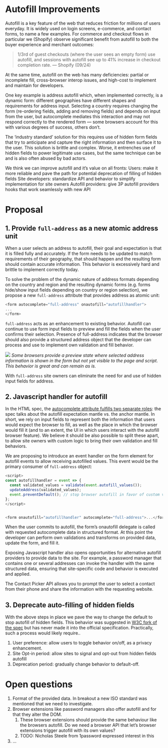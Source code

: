 # Autofill Improvements

Autofill is a key feature of the web that reduces friction for millions of users everyday. It is widely used on login screens, e-commerce, and contact forms, to name a few examples. For commerce and checkout flows in particular we (Shopify) observe significant benefit from autofill to both the buyer experience and merchant outcomes:

> 1/3rd of guest checkouts (where the user sees an empty form) use autofill, and sessions with autofill see up to 41% increase in checkout completion rate. — Shopify (09/24)

At the same time, autofill on the web has many deficiencies: partial or incomplete fill, cross-browser interop issues, and high-cost to implement and maintain for developers. 

One key example is address autofill which, when implemented correctly, is a dynamic form: different geographies have different shapes and requirements for address input. Selecting a country requires changing the form (re-ordering fields, adding and removing fields) and depends on input from the user, but autocomplete mediates this interaction and may not respond correctly to the rendered form — some browsers account for this with various degrees of success, others don’t. 

The ‘industry standard’ solution for this requires use of hidden form fields that try to anticipate and capture the right information and then surface it to the user. This solution is brittle and complex. Worse, it entrenches use of hidden fields to power legitimate use cases, but the same technique can be and is also often abused by bad actors.

We think we can improve autofill and it’s value on all fronts:
Users: make it more reliable and pave the path for potential deprecation of filling of hidden fields
Site developers: standardize API and behavior to simplify implementation for site owners
Autofill providers: give 3P autofill providers hooks that work seamlessly with new API


# Proposal

## 1. Provide `full-address` as a new atomic address unit
When a user selects an address to autofill, their goal and expectation is that it is filled fully and accurately. If the form needs to be updated to match requirements of their geography, that should happen and the resulting form should contain accurate information. This behavior is excessively hard and brittle to implement correctly today.

To solve the problem of the dynamic nature of address formats depending on the country and region and the resulting dynamic forms (e.g. forms hide/show input fields depending on country or region selection), we propose a new `full-address` attribute that provides address as atomic unit:

```javascript
<form autocomplete="full-address" onautofill="autofillhandler">
...
</form>
```

`full-address` acts as an enhancement to existing behavior. Autofill can continue to use form input fields to preview and fill the fields when the user confirms their selection. Presence of full-address indicates that the browser should also provide a structured address object that the developer can process and use to implement own validation and fill behavior.

![](https://screenshot.click/26-11-29h70-lrrrj.png)
*Some browsers provide a preview state where selected address information is shown in the form but not yet visible to the page and script. This behavior is great and can remain as is.*

With `full-address` site owners can eliminate the need for and use of hidden input fields for address. 

## 2. Javascript handler for autofill
In the HTML spec, the [autocomplete attribute fulfills two separate roles](https://html.spec.whatwg.org/multipage/form-control-infrastructure.html#autofilling-form-controls%3A-the-autocomplete-attribute): the spec talks about the autofill expectation mantle vs. the anchor mantle. In short, we rely on input fields to represent both the information that users would expect the browser to fill, as well as the place in which the browser would fill it (and to an extent, the UI in which users interact with the autofill browser feature). We believe it should be also possible to split these apart, to allow site owners with custom logic to bring their own validation and fill behaviors.

We are proposing to introduce an event handler on the form element for autofill events to allow receiving autofilled values. This event would be the primary consumer of `full-address` object:
```javascript
<script>
const autofillhandler = event => {
  const validated_values = validate(event.autofill_values());
  updateAddress(validated_values);
  event.preventDefault(); // stop browser autofill in favor of custom validation+fill logic
};
</script>


<form onautofill="autofillhandler" autocomplete="full-address">...</form>
```

When the user commits to autofill, the form’s onautofill delegate is called with requested autocomplete data in structured format. At this point the developer can perform own validations and transforms on provided data, update the form, and fill it.

Exposing Javascript handler also opens opportunities for alternative autofill providers to provide data to the site. For example, a password manager that contains one or several addresses can invoke the handler with the same structured data, ensuring that site-specific code and behavior is executed and applied.

The Contact Picker API allows you to prompt the user to select a contact from their phone and share the information with the requesting website. 

##  3. Deprecate auto-filling of hidden fields
With the above steps in place we pave the way to change the default to stop autofill of hidden fields. This behavior was suggested in [W3C fork of the spec](https://github.com/w3c/html/blob/master/sections/semantics-forms.include#L10764-L10779) but has never made it into the official specification. Practically, such a process would likely require.. 

1. User preference: allow users to toggle behavior on/off, as a privacy enhancement.
2. Site Opt-in period: allow sites to signal and opt-out from hidden fields autofill 
3. Deprecation period: gradually change behavior to default-off.


# Open questions
1. Format of the provided data. In breakout a new ISO standard was mentioned that we need to investigate.
2. Browser extensions like password managers also offer autofill and for that they alter the DOM. 
    1. These browser extensions should provide the same behaviour like the browsers autofill. Do we need a browser API that let’s browser extensions trigger autofill with its own values?
    2. TODO: Nicholas Steele from 1password expressed interest in this
3. ...
